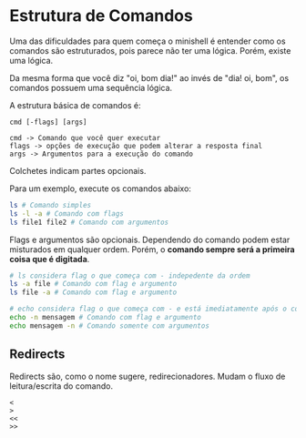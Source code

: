 # Estrutura de Comandos

Uma das dificuldades para quem começa o minishell é entender como os comandos são estruturados, pois parece não ter uma lógica. Porém, existe uma lógica.

Da mesma forma que você diz "oi, bom dia!" ao invés de "dia! oi, bom", os comandos possuem uma sequência lógica.

A estrutura básica de comandos é:

```
cmd [-flags] [args]

cmd -> Comando que você quer executar
flags -> opções de execução que podem alterar a resposta final
args -> Argumentos para a execução do comando
```

Colchetes indicam partes opcionais.

Para um exemplo, execute os comandos abaixo:

```sh
ls # Comando simples
ls -l -a # Comando com flags
ls file1 file2 # Comando com argumentos
```

Flags e argumentos são opcionais. Dependendo do comando podem estar misturados em qualquer ordem. Porém, o **comando sempre será a primeira coisa que é digitada**.

```sh
# ls considera flag o que começa com - indepedente da ordem
ls -a file # Comando com flag e argumento
ls file -a # Comando com flag e argumento

# echo considera flag o que começa com - e está imediatamente após o comando
echo -n mensagem # Comando com flag e argumento
echo mensagem -n # Comando somente com argumentos
```

## Redirects

Redirects são, como o nome sugere, redirecionadores. Mudam o fluxo de leitura/escrita do comando.

    <
    >
    <<
    >>